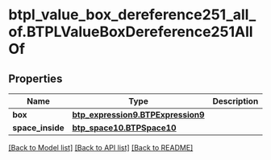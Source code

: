 # btpl_value_box_dereference251_all_of.BTPLValueBoxDereference251AllOf

## Properties
Name | Type | Description | Notes
------------ | ------------- | ------------- | -------------
**box** | [**btp_expression9.BTPExpression9**](BTPExpression9.md) |  | [optional] 
**space_inside** | [**btp_space10.BTPSpace10**](BTPSpace10.md) |  | [optional] 

[[Back to Model list]](../README.md#documentation-for-models) [[Back to API list]](../README.md#documentation-for-api-endpoints) [[Back to README]](../README.md)



